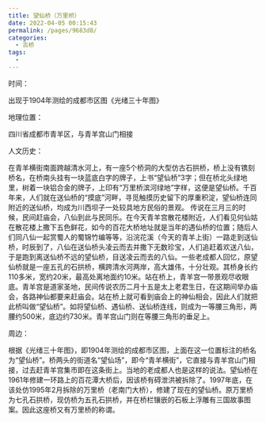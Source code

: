 ```yaml
---
title: 望仙桥（万里桥）
date: 2022-04-05 00:15:43
permalink: /pages/9683d8/
categories:
  - 古桥
tags:
  - 
---
```

时间：

出现于1904年测绘的成都市区图《光绪三十年图》

地理位置：

四川省成都市青羊区，与青羊宫山门相接

人文历史：

在青羊横街南面跨越清水河上，有一座5个桥洞的大型仿古石拱桥，桥上没有镌刻桥名，在桥南头挂有一块蓝底白字的牌子，上书“望仙桥”3字；但在桥北头绿地里，树着一块铝合金的牌子，上印有“万里桥滨河绿地”字样，这便是望仙桥。千百年来，人们就在送仙桥的“摸底”河畔，寻觅触摸历史留下的厚重积淀，望仙桥连同附近的送仙桥，均成为川西坝子一处较具地方民俗的景观。 传说在三月三的时候，民间赶庙会，八仙到此与民同乐。在今天青羊宫散花楼附近，人们看见何仙姑在散花楼上撒下五色鲜花，如今的百花大桥地址就是当年的遇仙桥的位置；随后人们同八仙一起赏蜀人的蜀锦竹编等等，沿浣花溪（今天的青羊上街）一路走到送仙桥，时辰到了，八仙在送仙桥头凌云而去并撒下无数珍宝，人们追赶着欢送八仙，于是跑到离送仙桥不远的望仙桥，目送凌云而去的八仙。一些老成都人回忆，原望仙桥就是一座五孔的石拱桥，横跨清水河两岸，高大雄伟，十分壮观。其桥身长约110多米，宽约20米，最高处离地面约10米。站在桥上，青羊宫一带景观尽收眼底。青羊宫是道家圣地，民间传说农历二月十五是太上老君生日，在这期间举办庙会，各路神仙都要来赶庙会。站在桥上就可看到庙会上的神仙相会，因此人们就把此桥叫做“望仙桥”。如将望仙桥、遇仙桥、送仙桥连线，则成为一等腰三角形，两腰约500米，底边约730米。青羊宫山门则在等腰三角形的垂足上。

周边：

根据《光绪三十年图》，即1904年测绘的成都市区图，上面在这一位置标注的桥名为“望仙桥”。桥两头的街道名“望仙场”，即今“青羊横街”，它直接与青羊宫山门相接，过去赶青羊宫集市即在这条街上。当地的老成都人也是这样的说法。望仙桥在1961年修建一环路上的百花潭大桥后，因该桥有碍泄洪被拆除了。1997年底，在该处仿1995年2月拆除的万里桥（老南门大桥），修建了现在的望仙桥。原万里桥为七孔石拱桥，现仿桥为五孔石拱桥，并在桥栏镶嵌的石板上浮雕有三国故事图案。因此这座桥又有万里桥的称谓。
